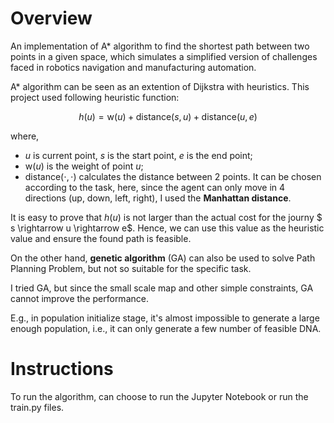 # Overview

An implementation of A* algorithm to find the shortest path between two points in a given space, which simulates a simplified version of challenges faced in robotics navigation and manufacturing automation.


A* algorithm can be seen as an extention of Dijkstra with heuristics. This project used following heuristic function:

$$  h(u) = \text{w}(u) + \text{distance}(s, u) + \text{distance}(u, e)$$

where, 
- $u$ is current point, $s$ is the start point, $e$ is the end point;
- $\text{w}(u)$ is the weight of point $u$;
- $\text{distance}(\cdot,\cdot)$ calculates the distance between 2 points. It can be chosen according to the task, here, since the agent can only move in 4 directions (up, down, left, right), I used the __Manhattan distance__.

It is easy to prove that $h(u)$ is not larger than the actual cost for the journy $ s \rightarrow u \rightarrow e$. Hence, we can use this value as the heuristic value and ensure the found path is feasible.

On the other hand, __genetic algorithm__ (GA) can also be used to solve Path Planning Problem, but not so suitable for the specific task.

I tried GA, but since the small scale map and other simple constraints, GA cannot improve the performance.

E.g., in population initialize stage, it's almost impossible to generate a large enough population, i.e., it can only generate a few number of feasible DNA.

# Instructions

To run the algorithm, can choose to run the Jupyter Notebook or run the train.py files.
